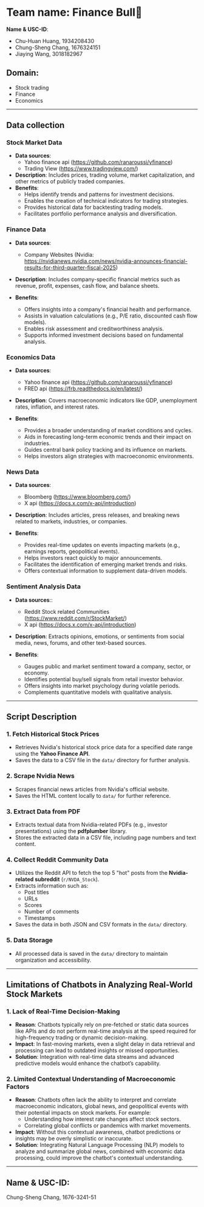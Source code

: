 # Team name: Finance Bull🐂

**Name & USC-ID**:   
- Chu-Huan Huang, 1934208430  
- Chung-Sheng Chang, 1676324151  
- Jiaying Wang, 3018182967

## Domain: 

- Stock trading 
- Finance
- Economics
---
## Data collection

### Stock Market Data
- **Data sources**:
    - Yahoo finance api (https://github.com/ranaroussi/yfinance)
    - Trading View (https://www.tradingview.com/)
- **Description**: Includes prices, trading volume, market capitalization, and other metrics of publicly traded companies.
- **Benefits**:
  - Helps identify trends and patterns for investment decisions.
  - Enables the creation of technical indicators for trading strategies.
  - Provides historical data for backtesting trading models.
  - Facilitates portfolio performance analysis and diversification.


### Finance Data
- **Data sources**:
    - Company Websites (Nvidia: https://nvidianews.nvidia.com/news/nvidia-announces-financial-results-for-third-quarter-fiscal-2025)

- **Description**: Includes company-specific financial metrics such as revenue, profit, expenses, cash flow, and balance sheets.
- **Benefits**:
  - Offers insights into a company's financial health and performance.
  - Assists in valuation calculations (e.g., P/E ratio, discounted cash flow models).
  - Enables risk assessment and creditworthiness analysis.
  - Supports informed investment decisions based on fundamental analysis.


### Economics Data
- **Data sources**:
    - Yahoo finance api (https://github.com/ranaroussi/yfinance)
    - FRED api (https://frb.readthedocs.io/en/latest/)

- **Description**: Covers macroeconomic indicators like GDP, unemployment rates, inflation, and interest rates.
- **Benefits**:
  - Provides a broader understanding of market conditions and cycles.
  - Aids in forecasting long-term economic trends and their impact on industries.
  - Guides central bank policy tracking and its influence on markets.
  - Helps investors align strategies with macroeconomic environments.


### News Data
- **Data sources**: 
    - Bloomberg (https://www.bloomberg.com/)
    - X api (https://docs.x.com/x-api/introduction)

- **Description**: Includes articles, press releases, and breaking news related to markets, industries, or companies.
- **Benefits**:
  - Provides real-time updates on events impacting markets (e.g., earnings reports, geopolitical events).
  - Helps investors react quickly to major announcements.
  - Facilitates the identification of emerging market trends and risks.
  - Offers contextual information to supplement data-driven models.


### Sentiment Analysis Data
- **Data sources**:: 
    - Reddit Stock related Communities (https://www.reddit.com/r/StockMarket/)
    - X api (https://docs.x.com/x-api/introduction)

- **Description**: Extracts opinions, emotions, or sentiments from social media, news, forums, and other text-based sources.
- **Benefits**:
  - Gauges public and market sentiment toward a company, sector, or economy.
  - Identifies potential buy/sell signals from retail investor behavior.
  - Offers insights into market psychology during volatile periods.
  - Complements quantitative models with qualitative analysis.

---
## Script Description

### 1. **Fetch Historical Stock Prices**
- Retrieves Nvidia's historical stock price data for a specified date range using the **Yahoo Finance API**.
- Saves the data to a CSV file in the `data/` directory for further analysis.

### 2. **Scrape Nvidia News**
- Scrapes financial news articles from Nvidia's official website.
- Saves the HTML content locally to `data/` for further reference.

### 3. **Extract Data from PDF**
- Extracts textual data from Nvidia-related PDFs (e.g., investor presentations) using the **pdfplumber** library.
- Stores the extracted data in a CSV file, including page numbers and text content.

### 4. **Collect Reddit Community Data**
- Utilizes the Reddit API to fetch the top 5 "hot" posts from the **Nvidia-related subreddit** (`r/NVDA_Stock`).
- Extracts information such as:
  - Post titles
  - URLs
  - Scores
  - Number of comments
  - Timestamps
- Saves the data in both JSON and CSV formats in the `data/` directory.

### 5. **Data Storage**
- All processed data is saved in the `data/` directory to maintain organization and accessibility.
---
## Limitations of Chatbots in Analyzing Real-World Stock Markets
### **1. Lack of Real-Time Decision-Making**
- **Reason**: Chatbots typically rely on pre-fetched or static data sources like APIs and do not perform real-time analysis at the speed required for high-frequency trading or dynamic decision-making.
- **Impact**: In fast-moving markets, even a slight delay in data retrieval and processing can lead to outdated insights or missed opportunities.
- **Solution**: Integration with real-time data streams and advanced predictive models would enhance the chatbot’s capability.

### **2. Limited Contextual Understanding of Macroeconomic Factors**
- **Reason**: Chatbots often lack the ability to interpret and correlate macroeconomic indicators, global news, and geopolitical events with their potential impacts on stock markets. For example:
  - Understanding how interest rate changes affect stock sectors.
  - Correlating global conflicts or pandemics with market movements.
- **Impact**: Without this contextual awareness, chatbot predictions or insights may be overly simplistic or inaccurate.
- **Solution**: Integrating Natural Language Processing (NLP) models to analyze and summarize global news, combined with economic data processing, could improve the chatbot's contextual understanding.

---
## Name & USC-ID: 
Chung-Sheng Chang, 1676-3241-51
